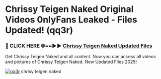 # Chrissy Teigen Naked Original Videos 0nlyFans Leaked - Files Updated! (qq3r)

<h3>🔴 CLICK HERE 🌐==►► <a href="https://tinyurl.com/up5wt9bj" rel="nofollow">Chrissy Teigen Naked Updated Files</a></h3>

Get Chrissy Teigen Naked and all content. Now you can access all videos and pictures of Chrissy Teigen Naked. New Updated Files 2025!

[![qq3r](https://i.imgur.com/ABiUzMV.gif)](https://tinyurl.com/up5wt9bj)
chrisy teigen naked
